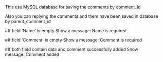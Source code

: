 This use MySQL database for saving the comments by comment_id

Also you can replying the comments and them have been saved in database by parent_comment_id

#If field 'Name' is empty
Show a message: Name is required

#If field 'Comment' is empty
Show a message: Comment is required

#If both field contain data and comment successfully added
Show message: Comment added 
